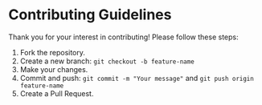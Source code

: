 # Contributing Guidelines

Thank you for your interest in contributing! Please follow these steps:

1. Fork the repository.
2. Create a new branch: `git checkout -b feature-name`
3. Make your changes.
4. Commit and push: `git commit -m "Your message"` and `git push origin feature-name`
5. Create a Pull Request.
